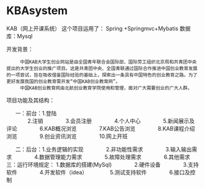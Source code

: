 # KBAsystem
KAB（网上开课系统）
这个项目运用了：
Spring +Springmvc+Mybatis
数据库：Mysql


开发背景：
         
         中国KAB大学生创业网站是由全国青年联合会国际部、国际劳工组织北京局和共青团中央提出的大学生创业的推广项目。这是共青团中央、全国青联通过国际合作推进中国创业教育发展的一项尝试，旨在吸收借鉴国际经验的基础上，探索出一条具有中国特色的创业教育之路。为了更好发展我国的创业教育需开发“中国KAB创业教育网”。
         中国KAB创业教育网由北航创业教育学院使用和管理，面对广大需要创业的广大人群。
         
         
 项目功能及其结构：
 
       一：前台：1.登陆       
                2.注销
                3.会员注册
                4.个人中心 
                5.新闻展示及评论
                6.KAB概况浏览
                7.KAB公告浏览
                8.KAB课程介绍浏览
                9.创业资讯浏览
                10.网上开班
                
       二：后台：1.业务逻辑的实现
                2.非功能性需求
                3.输入输出需求
                4.数据管理能力需求
                5.故障处理需求
                6.其他需求
       三：运行环境规定： 
                1.数据库的搭建(MySql)
                2.硬件设备
                3.支持软件
                4.开发软件（idea）
                5.测试支持软件
                6.接口及控制


